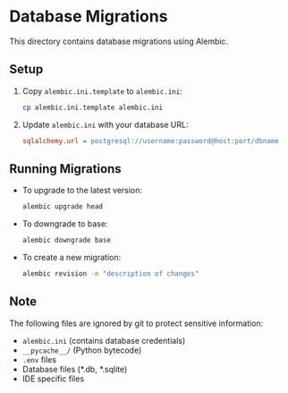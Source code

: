 # Database Migrations

This directory contains database migrations using Alembic.

## Setup

1. Copy `alembic.ini.template` to `alembic.ini`:
   ```bash
   cp alembic.ini.template alembic.ini
   ```

2. Update `alembic.ini` with your database URL:
   ```ini
   sqlalchemy.url = postgresql://username:password@host:port/dbname
   ```

## Running Migrations

- To upgrade to the latest version:
  ```bash
  alembic upgrade head
  ```

- To downgrade to base:
  ```bash
  alembic downgrade base
  ```

- To create a new migration:
  ```bash
  alembic revision -m "description of changes"
  ```

## Note

The following files are ignored by git to protect sensitive information:
- `alembic.ini` (contains database credentials)
- `__pycache__/` (Python bytecode)
- `.env` files
- Database files (*.db, *.sqlite)
- IDE specific files 